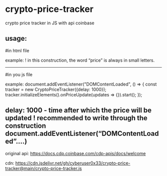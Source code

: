 # crypto-price-tracker
crypto price tracker in JS with api coinbase

usage: 
------------------
#in html file
<span id="price-{cryptocurrency}-{currency}"></span>

example:
<span id="price-BTC-USD"></span>
<span id="price-ETH-EUR"></span>
! in this construction, the word “price” is always in small letters.

-------------------
#in you js file 

example:
document.addEventListener("DOMContentLoaded", () => {
    const tracker = new CryptoPriceTracker({delay: 1000});
    tracker.initializeElements().onPriceUpdate(updates => {}).start();
});

delay: 1000 - time after which the price will be updated
! recommended to write through the construction document.addEventListener(“DOMContentLoaded”....)
-------------------

original api: https://docs.cdp.coinbase.com/cdp-apis/docs/welcome

cdn: https://cdn.jsdelivr.net/gh/cyberuser0x33/crypto-price-tracker@main/crypto-price-tracker.js

